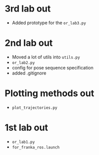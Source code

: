 # 3rd lab out

* Added prototype for the `or_lab3.py` 

# 2nd lab out

* Moved a lot of utils into `utils.py`
* `or_lab2.py`
* config for pose sequence specification 
* added .gitignore 

# Plotting methods out

* `plot_trajectories.py`


# 1st lab out

* `or_lab1.py`
* `for_franka_ros.launch`
